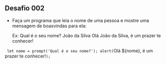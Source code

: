 ## Desafio 002

- Faça um programa que leia o nome de uma pessoa e mostre uma mensagem de boasvindas para ela:
	
	Ex:
	Qual é o seu nome? João da Silva
	Olá João da Silva, é um prazer te conhecer!

`
	let nome = prompt('Qual é o seu nome?');
	alert(`Olá ${nome}, é um prazer te conhecer!`);	
`